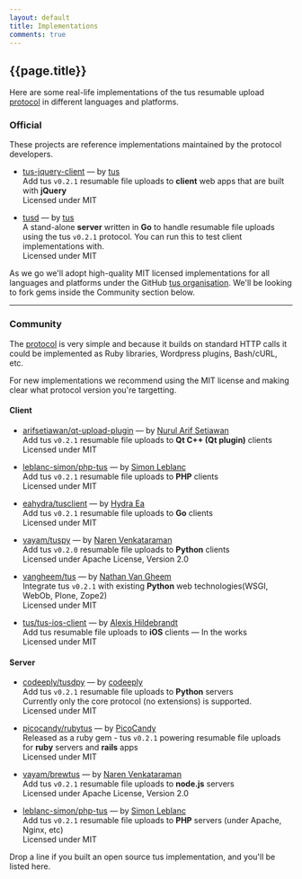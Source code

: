 ```yaml
---
layout: default
title: Implementations
comments: true
---
```


## {{page.title}}

Here are some real-life implementations of the tus resumable upload [protocol](/protocols/resumable-upload.html) in different languages
and platforms.

### Official

These projects are reference implementations maintained by the protocol developers.

- [tus-jquery-client](https://github.com/tus/tus-jquery-client)
<span class="muted">&mdash; by [tus](/about.html)<br /></span>
Add tus `v0.2.1` resumable file uploads to <strong>client</strong> web apps that are built with <strong>jQuery</strong><br />
Licensed under MIT<br />

- [tusd](https://github.com/tus/tusd)
<span class="muted">&mdash; by [tus](/about.html)<br /></span>
A stand-alone <strong>server</strong> written in <strong>Go</strong> to handle resumable file uploads using the tus `v0.2.1` protocol.
You can run this to test client implementations with.<br />
Licensed under MIT<br />

As we go we'll adopt high-quality MIT licensed implementations for all languages and platforms
under the GitHub [tus organisation](https://github.com/tus). We'll be looking to fork gems inside the Community section below.

<hr class="big">

### Community

The [protocol](/protocols/resumable-upload.html) is very simple and because
it builds on standard HTTP calls it
could be implemented as Ruby libraries, Wordpress plugins, Bash/cURL, etc.

For new implementations we recommend using the MIT license and making clear
what protocol version you're targetting.

#### Client

- [arifsetiawan/qt-upload-plugin](https://github.com/arifsetiawan/qt-upload-plugin)
<span class="muted">&mdash; by [Nurul Arif Setiawan](https://github.com/arifsetiawan)<br /></span>
Add tus `v0.2.1` resumable file uploads to <strong>Qt C++ (Qt plugin)</strong> clients<br />
Licensed under MIT<br />

- [leblanc-simon/php-tus](https://github.com/leblanc-simon/php-tus)
<span class="muted">&mdash; by [Simon Leblanc](https://github.com/leblanc-simon)<br /></span>
Add tus `v0.2.1` resumable file uploads to <strong>PHP</strong> clients<br />
Licensed under MIT<br />

- [eahydra/tusclient](https://github.com/eahydra/tusclient)
<span class="muted">&mdash; by [Hydra Ea](https://github.com/eahydra)<br /></span>
Add tus `v0.2.1` resumable file uploads to <strong>Go</strong> clients<br />
Licensed under MIT<br />

- [vayam/tuspy](https://github.com/vayam/tuspy)
<span class="muted">&mdash; by [Naren Venkataraman](https://github.com/vayam)<br /></span>
Add tus `v0.2.0` resumable file uploads to <strong>Python</strong> clients<br />
Licensed under Apache License, Version 2.0<br />

- [vangheem/tus](https://github.com/vangheem/tus)
<span class="muted">&mdash; by [Nathan Van Gheem](https://github.com/vangheem)<br /></span>
Integrate tus `v0.2.1` with existing <strong>Python</strong> web technologies(WSGI, WebOb, Plone, Zope2)<br />
Licensed under MIT<br />

- [tus/tus-ios-client](https://github.com/tus/tus-ios-client)
<span class="muted">&mdash; by [Alexis Hildebrandt](https://github.com/afh)<br /></span>
Add tus resumable file uploads to <strong>iOS</strong> clients <span class="muted">&mdash; In the works</span><br />
Licensed under MIT<br />

<!--
- [tus/tus-android-client](https://github.com/tus/tus-android-client)
<span class="muted">&mdash; by [tus](/about.html)<br /></span>
Add tus resumable file uploads to <strong>Android</strong> clients <span class="muted">&mdash; Planned</span><br />
Licensed under MIT<br />
-->

#### Server

- [codeeply/tusdpy](https://github.com/codeeply/tusdpy)
<span class="muted">&mdash; by [codeeply](https://github.com/codeeply)<br /></span>
Add tus `v0.2.1` resumable file uploads to <strong>Python</strong> servers<br />
Currently only the core protocol (no extensions) is supported.<br />
Licensed under MIT<br />

- [picocandy/rubytus](https://github.com/picocandy/rubytus)
<span class="muted">&mdash; by [PicoCandy](https://github.com/picocandy)<br /></span>
Released as a ruby gem - tus `v0.2.1` powering resumable file uploads for <strong>ruby</strong> servers and <strong>rails</strong> apps<br />
Licensed under MIT<br />

- [vayam/brewtus](https://github.com/vayam/brewtus)
<span class="muted">&mdash; by [Naren Venkataraman](https://github.com/vayam)<br /></span>
Add tus `v0.2.1` resumable file uploads to <strong>node.js</strong> servers<br />
Licensed under Apache License, Version 2.0<br />

- [leblanc-simon/php-tus](https://github.com/leblanc-simon/php-tus)
<span class="muted">&mdash; by [Simon Leblanc](https://github.com/leblanc-simon)<br /></span>
Add tus `v0.2.1` resumable file uploads to <strong>PHP</strong> servers (under Apache, Nginx, etc)<br />
Licensed under MIT<br />


Drop a line if you built an open source tus implementation, and you'll be
listed here.

